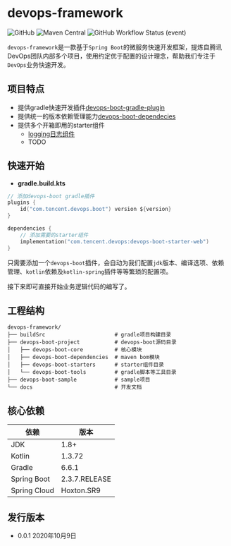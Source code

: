 # devops-framework
![GitHub](https://img.shields.io/github/license/bkdevops-projects/devops-framework)
![Maven Central](https://img.shields.io/maven-central/v/com.tencent.devops/devops-boot)
![GitHub Workflow Status (event)](https://img.shields.io/github/workflow/status/bkdevops-projects/devops-framework/build)


`devops-framework`是一款基于`Spring Boot`的微服务快速开发框架，提炼自腾讯DevOps团队内部多个项目，使用约定优于配置的设计理念，帮助我们专注于`DevOps`业务快速开发。

## 项目特点
- 提供gradle快速开发插件[devops-boot-gradle-plugin](./devops-boot-project/devops-boot-tools/devops-boot-gradle-plugin/README.md)
- 提供统一的版本依赖管理能力[devops-boot-dependecies](./devops-boot-project/devops-boot-dependencies/README.md)
- 提供多个开箱即用的starter组件
  - [logging日志组件](./devops-boot-project/devops-boot-starters/devops-boot-starter-logging/README.md)
  - TODO

## 快速开始
- **gradle.build.kts**
```kotlin
// 添加devops-boot gradle插件
plugins {
    id("com.tencent.devops.boot") version ${version}
}

dependencies {
    // 添加需要的starter组件
    implementation("com.tencent.devops:devops-boot-starter-web")
}
```
只需要添加一个`devops-boot`插件，会自动为我们配置`jdk`版本、编译选项、依赖管理、`kotlin`依赖及`kotlin-spring`插件等等繁琐的配置项。

接下来即可直接开始业务逻辑代码的编写了。


## 工程结构
```shell script
devops-framework/
├── buildSrc                      # gradle项目构建目录
├── devops-boot-project           # devops-boot源码目录
│   ├── devops-boot-core          # 核心模块
│   ├── devops-boot-dependencies  # maven bom模块
│   ├── devops-boot-starters      # starter组件目录
│   └── devops-boot-tools         # gradle脚本等工具目录
├── devops-boot-sample            # sample项目
└── docs                          # 开发文档
```

## 核心依赖

| 依赖          | 版本          |
| ------------ | ------------- |
| JDK          | 1.8+          |
| Kotlin       | 1.3.72        |
| Gradle       | 6.6.1         |
| Spring Boot  | 2.3.7.RELEASE |
| Spring Cloud | Hoxton.SR9    |


## 发行版本
- 0.0.1 2020年10月9日

